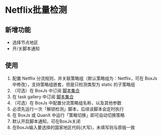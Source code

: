 # Netflix批量检测
## 新增功能
* 选择节点地区
* 开/关脚本通知

## 使用
1. 配置 Netflix 分流规则，并关联策略组（默认策略组为：Netflix，可在 BoxJs 中修改），支持策略组嵌套，但是只检测类型为 static 的子策略组
2. （可选）在 BoxJs 中订阅 [脚本集合](https://raw.githubusercontent.com/qianli-Koi/Scripts/master/Boxjs/boxjs.json)
3. 在 task gallery 中订阅 [脚本集合](https://raw.githubusercontent.com/qianli-Koi/Scripts/master/Boxjs/boxjs.json)
4. （可选）在 BoxJs 中配置分流策略组名称，以及其他参数
5. 必须先运行一次「解锁检测」脚本，后续该脚本会定时执行
6. 在 BoxJs 或 QuanX 中运行「策略切换」即可自动切换策略
7. 默认开启脚本通知，可在BoxJs关闭
8. 在BoxJs输入要选择的国家地区代码(大写)，未填写则与原版一致
